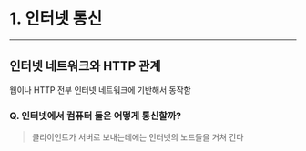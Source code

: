 # 1. 인터넷 통신

---

## 인터넷 네트워크와 HTTP 관계

웹이나 HTTP 전부 인터넷 네트워크에 기반해서 동작함

### Q. 인터넷에서 컴퓨터 둘은 어떻게 통신할까?

> 클라이언트가 서버로 보내는데에는 인터넷의 노드들을 거쳐 간다
